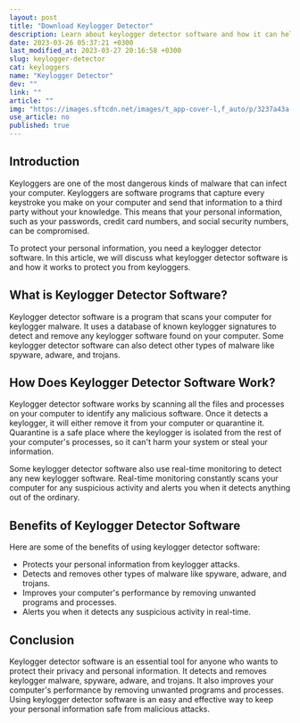 ```yaml
---
layout: post
title: "Download Keylogger Detector"
description: Learn about keylogger detector software and how it can help protect your personal information from malicious attacks.
date: 2023-03-26 05:37:21 +0300
last_modified_at: 2023-03-27 20:16:58 +0300
slug: keylogger-detector
cat: keyloggers
name: "Keylogger Detector"
dev: ""
link: ""
article: ""
img: "https://images.sftcdn.net/images/t_app-cover-l,f_auto/p/3237a43a-9b52-11e6-a08e-00163ec9f5fa/1685300004/keylogger-detector-screenshot.jpg"
use_article: no
published: true
---
```

## Introduction

Keyloggers are one of the most dangerous kinds of malware that can infect your computer. Keyloggers are software programs that capture every keystroke you make on your computer and send that information to a third party without your knowledge. This means that your personal information, such as your passwords, credit card numbers, and social security numbers, can be compromised.

To protect your personal information, you need a keylogger detector software. In this article, we will discuss what keylogger detector software is and how it works to protect you from keyloggers.

## What is Keylogger Detector Software?

Keylogger detector software is a program that scans your computer for keylogger malware. It uses a database of known keylogger signatures to detect and remove any keylogger software found on your computer. Some keylogger detector software can also detect other types of malware like spyware, adware, and trojans.

## How Does Keylogger Detector Software Work?

Keylogger detector software works by scanning all the files and processes on your computer to identify any malicious software. Once it detects a keylogger, it will either remove it from your computer or quarantine it. Quarantine is a safe place where the keylogger is isolated from the rest of your computer's processes, so it can't harm your system or steal your information.

Some keylogger detector software also use real-time monitoring to detect any new keylogger software. Real-time monitoring constantly scans your computer for any suspicious activity and alerts you when it detects anything out of the ordinary.

## Benefits of Keylogger Detector Software

Here are some of the benefits of using keylogger detector software:

* Protects your personal information from keylogger attacks.
* Detects and removes other types of malware like spyware, adware, and trojans.
* Improves your computer's performance by removing unwanted programs and processes.
* Alerts you when it detects any suspicious activity in real-time.

## Conclusion

Keylogger detector software is an essential tool for anyone who wants to protect their privacy and personal information. It detects and removes keylogger malware, spyware, adware, and trojans. It also improves your computer's performance by removing unwanted programs and processes. Using keylogger detector software is an easy and effective way to keep your personal information safe from malicious attacks.
